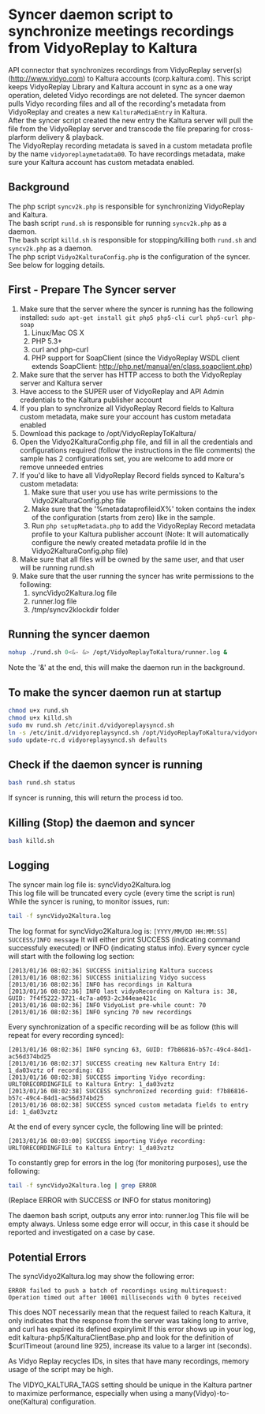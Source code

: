 Syncer daemon script to synchronize meetings recordings from VidyoReplay to Kaltura
=============

API connector that synchronizes recordings from VidyoReplay server(s) (http://www.vidyo.com) to Kaltura accounts (corp.kaltura.com).
This script keeps VidyoReplay Library and Kaltura account in sync as a one way operation, deleted Vidyo recordings are not deleted.
The syncer daemon pulls Vidyo recording files and all of the recording's metadata from VidyoReplay and creates a new ```KalturaMediaEntry``` in Kaltura.  
After the syncer script created the new entry the Kaltura server will pull the file from the VidyoReplay server and transcode the file preparing for cross-plarform delivery & playback.  
  The VidyoReplay recording metadata is saved in a custom metadata profile by the name ```vidyoreplaymetadata00```. To have recordings metadata, make sure your Kaltura account has custom metadata enabled.  

Background
-------------
The php script ```syncv2k.php``` is responsible for synchronizing VidyoReplay and Kaltura.  
The bash script ```rund.sh``` is responsible for running ```syncv2k.php``` as a daemon.  
The bash script ```killd.sh``` is responsible for stopping/killing both ```rund.sh``` and ```syncv2k.php``` as a daemon.  
The php script ```Vidyo2KalturaConfig.php``` is the configuration of the syncer.  
See below for logging details.  

First - Prepare The Syncer server
-------------

1. Make sure that the server where the syncer is running has the following installed: ```sudo apt-get install git php5 php5-cli curl php5-curl php-soap```
    1. Linux/Mac OS X
    1. PHP 5.3+
    1. curl and php-curl
    1. PHP support for SoapClient (since the VidyoReplay WSDL client extends SoapClient: http://php.net/manual/en/class.soapclient.php)
1. Make sure that the server has HTTP access to both the VidyoReplay server and Kaltura server
1. Have access to the SUPER user of VidyoReplay and API Admin credentials to the Kaltura publisher account
1. If you plan to synchronize all VidyoReplay Record fields to Kaltura custom metadata, make sure your account has custom metadata enabled
1. Download this package to /opt/VidyoReplayToKaltura/ 
1. Open the Vidyo2KalturaConfig.php file, and fill in all the credentials and configurations required (follow the instructions in the file comments) the sample has 2 configurations set, you are welcome to add more or remove unneeded entries
1. If you'd like to have all VidyoReplay Record fields synced to Kaltura's custom metadata:
    1. Make sure that user you use has write permissions to the Vidyo2KalturaConfig.php file
    1. Make sure that the '%metadataprofileidX%' token contains the index of the configuration (starts from zero) like in the sample.
    1. Run ```php setupMetadata.php``` to add the VidyoReplay Record metadata profile to your Kaltura publisher account
    (Note: It will automatically configure the newly created metadata profile Id in the Vidyo2KalturaConfig.php file)
1. Make sure that all files will be owned by the same user, and that user will be running rund.sh
1. Make sure that the user running the syncer has write permissions to the following:
    1. syncVidyo2Kaltura.log file
    1. runner.log file
    1. /tmp/syncv2klockdir folder

Running the syncer daemon
-------------
```bash
nohup ./rund.sh 0<&- &> /opt/VidyoReplayToKaltura/runner.log &
```
Note the '&' at the end, this will make the daemon run in the background.

To make the syncer daemon run at startup
-------------
```bash
chmod u+x rund.sh
chmod u+x killd.sh
sudo mv rund.sh /etc/init.d/vidyoreplaysyncd.sh
ln -s /etc/init.d/vidyoreplaysyncd.sh /opt/VidyoReplayToKaltura/vidyoreplaysyncd.sh # this is for ease of editing 
sudo update-rc.d vidyoreplaysyncd.sh defaults
```

Check if the daemon syncer is running
-------------
```bash 
bash rund.sh status
```
If syncer is running, this will return the process id too.

Killing (Stop) the daemon and syncer
-------------
```bash 
bash killd.sh
```

Logging
-------------
The syncer main log file is: syncVidyo2Kaltura.log  
This log file will be truncated every cycle (every time the script is run)  
While the syncer is runing, to monitor issues, run:  
```bash
tail -f syncVidyo2Kaltura.log
```
The log format for syncVidyo2Kaltura.log is: ```[YYYY/MM/DD HH:MM:SS] SUCCESS/INFO message```
It will either print SUCCESS (indicating command successfuly executed) or INFO (indicating status info).
Every syncer cycle will start with the following log section:
```log
[2013/01/16 08:02:36] SUCCESS initializing Kaltura success
[2013/01/16 08:02:36] SUCCESS initializing Vidyo success
[2013/01/16 08:02:36] INFO has recordings in Kaltura
[2013/01/16 08:02:36] INFO last vidyoRecording on Kaltura is: 38, GUID: 7f4f5222-3721-4c7a-a093-2c344eae421c
[2013/01/16 08:02:36] INFO VidyoList pre-while count: 70
[2013/01/16 08:02:36] INFO syncing 70 new recordings
```
Every synchronization of a specific recording will be as follow (this will repeat for every recording synced):
```log
[2013/01/16 08:02:36] INFO syncing 63, GUID: f7b86816-b57c-49c4-84d1-ac56d374bd25
[2013/01/16 08:02:37] SUCCESS creating new Kaltura Entry Id: 1_da03vztz of recording: 63
[2013/01/16 08:02:38] SUCCESS importing Vidyo recording: URLTORECORDINGFILE to Kaltura Entry: 1_da03vztz
[2013/01/16 08:02:38] SUCCESS synchronized recording guid: f7b86816-b57c-49c4-84d1-ac56d374bd25
[2013/01/16 08:02:38] SUCCESS synced custom metadata fields to entry id: 1_da03vztz
```
At the end of every syncer cycle, the following line will be printed:
```log
[2013/01/16 08:03:00] SUCCESS importing Vidyo recording: URLTORECORDINGFILE to Kaltura Entry: 1_da03vztz
```

To constantly grep for errors in the log (for monitoring purposes), use the following:
```bash
tail -f syncVidyo2Kaltura.log | grep ERROR
```
(Replace ERROR with SUCCESS or INFO for status monitoring)   

The daemon bash script, outputs any error into: runner.log
This file will be empty always. Unless some edge error will occur, in this case it should be reported and investigated on a case by case.

Potential Errors
-------------
The syncVidyo2Kaltura.log may show the following error:
```log
ERROR failed to push a batch of recordings using multirequest: Operation timed out after 10001 milliseconds with 0 bytes received
```
This does NOT necessarily mean that the request failed to reach Kaltura, it only indicates that the response from the server was taking long to arrive, and curl has expired its defined expirylimit
If this error shows up in your log, edit kaltura-php5/KalturaClientBase.php and look for the definition of $curlTimeout (around line 925), increase its value to a larger int (seconds).

As Vidyo Replay recycles IDs, in sites that have many recordings, memory usage of the script may be high.

The VIDYO_KALTURA_TAGS setting should be unique in the Kaltura partner to maximize performance, especially when using a many(Vidyo)-to-one(Kaltura) configuration.